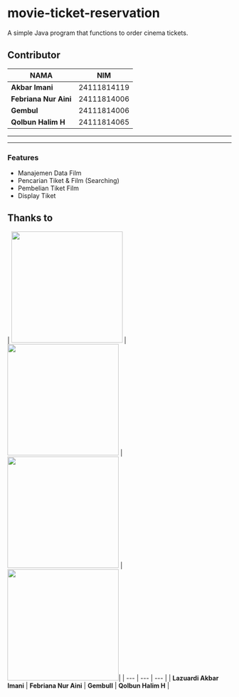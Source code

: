 # movie-ticket-reservation
A simple Java program that functions to order cinema tickets.

##  Contributor
| NAMA | NIM |
|--------|--------|
| **Akbar Imani** | 24111814119 |
| **Febriana Nur Aini** | 24111814006 |
| **Gembul** | 24111814006 |
| **Qolbun Halim H** | 24111814065 |



---

---
### Features
- Manajemen Data Film 
- Pencarian Tiket & Film (Searching)   
- Pembelian Tiket Film 
- Display Tiket


## Thanks to

| [<img src="https://avatars.githubusercontent.com/u/43921327?v=4" width="250"/>](https://github.com/Dezkrazzer) | [<img src="https://avatars.githubusercontent.com/u/197025301?v=4" width="250"/>](https://github.com/beeena4) |[<img src="https://avatars.githubusercontent.com/u/208225069?v=4" width="250"/>](https://github.com/rifkimaulana25)  | [<img src="https://avatars.githubusercontent.com/u/206008673?v=4" width="250"/>](https://github.com/byeone001)|
| --- | --- | --- |
| **Lazuardi Akbar Imani** | **Febriana Nur Aini** | **Gembull** | **Qolbun Halim H** |

